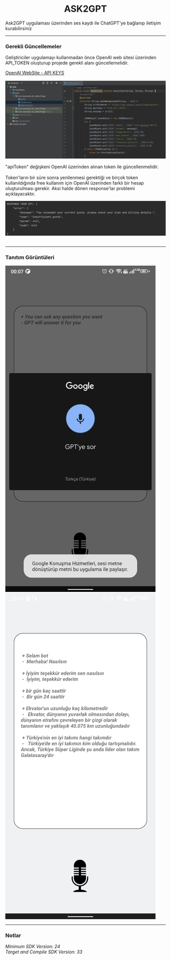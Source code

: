 <h1 align="center">ASK2GPT</h1>

<p>Ask2GPT uygulaması üzerinden ses kaydı ile ChatGPT'ye bağlanıp iletişim kurabilirsiniz<p>

<hr>

<h3><strong>Gerekli Güncellemeler</strong></h3>

<p>Geliştiriciler uygulamayı kullanmadan önce OpenAI web sitesi üzerinden API_TOKEN oluşturup projede gerekli alanı güncellemelidir.</p> <a href='https://platform.openai.com/account/api-keys'> OpenAI WebSite - API KEYS </a>

<br/>
<br/>
<img src="./ScreenShots/update-token-ss.png"/>

<p>"apiToken" değişkeni OpenAI üzerinden alınan token ile güncellenmelidir.<br/><br/> Token'ların bir süre sonra yenilenmesi gerektiği ve birçok token kullanıldığında free kullanım için OpenAI üzerinden farklı bir hesap oluşturulması gerekir. Aksi halde dönen response'lar problemi açıklayacaktır.<p>

<img src="./ScreenShots/token-expired-error.png" />

<br/>
<br/>
<hr>
<h3><strong>Tanıtım Görüntüleri</strong></h3>
<img src="./ScreenShots/gpt-app-ss1.jpeg"/>
<img src="./ScreenShots/gpt-app-ss2.jpeg"/>

<hr>
<h3><strong>Notlar</strong></h3>
<i> Minimum SDK Version: 24 </i>
<br>
<i> Target and Compile SDK Version: 33 </i>
